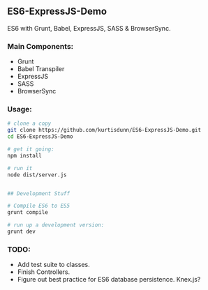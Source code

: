 ## ES6-ExpressJS-Demo
ES6 with Grunt, Babel, ExpressJS, SASS &amp; BrowserSync.


### Main Components:
 - Grunt 
 - Babel Transpiler
 - ExpressJS
 - SASS
 - BrowserSync


### Usage:

```sh
# clone a copy
git clone https://github.com/kurtisdunn/ES6-ExpressJS-Demo.git
cd ES6-ExpressJS-Demo

# get it going:
npm install

# run it
node dist/server.js

```

```sh

## Development Stuff

# Compile ES6 to ES5
grunt compile

# run up a development version:
grunt dev

```


### TODO:
 - Add test suite to classes.
 - Finish Controllers.
 - Figure out best practice for ES6 database persistence. Knex.js?